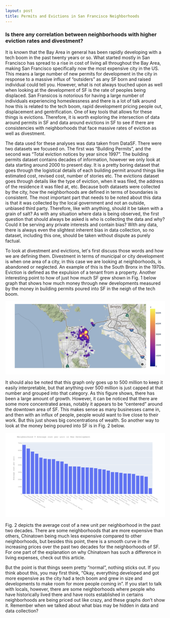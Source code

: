 ```yaml
---
layout: post
title: Permits and Evictions in San Francisco Neighborhoods
---
```

### Is there any correlation between neighborhoods with higher eviction rates and divestment?


It is known that the Bay Area in general has been rapidly developing with a tech boom in the past twenty years or so. What started mostly in San Francisco has spread to a rise in cost of living all throughout the Bay Area, making San Francisco specifically now the most expensive city in the US. This means a large number of new permits for development in the city in response to a massive influx of “outsiders” as any SF born and raised individual could tell you. However, what is not always touched upon as well when looking at the development of SF is the rate of peoples being displaced. San Fransicos is notorious for having a large number of individuals experiencing homeslessness and there is a lot of talk around how this is related to the tech boom, rapid development pricing people out, displacement and gentrification. One of key tools that allows for these things is evictions. Therefore, it is worth exploring the intersection of data around permits in SF and data around evictions in SF to see if there are consistencies with neighborhoods that face massive rates of eviction as well as divestment. 
  
  The data used for these analyses was data taken from DataSF. There were two datasets we focused on. The first was “Building Permits”, and the second was “Total eviction notices by year since 1997”. The building permits dataset contains decades of information, however we only look at data starting around 2000 to present day. It is a pretty boring dataset that goes through the logistical details of each building permit around things like estimated cost, revised cost, number of stories etc. The evictions dataset goes through details like the type of eviction, when it was filed, the address of the residence it was filed at, etc. Because both datasets were collected by the city, how the neighborhoods are defined in terms of boundaries is consistent. The most important part that needs to be noted about this data is that it was collected by the local government and not an outside, unbiased third party. Therefore, like with anything, should it be taken with a grain of salt? As with any situation where data is being observed, the first question that should always be asked is who is collecting the data and why? Could it be serving any private interests and contain bias? With any data, there is always even the slightest inherent bias in data collection, so no dataset, including this one, should be taken without dispute as purely factual.


To look at divestment and evictions, let's first discuss those words and how we are defining them. Divestment in terms of municipal or city development is when one area of a city, in this case we are looking at neighborhoods, is abandoned or neglected. An example of this is the South Bronx in the 1970s. Eviction is defined as the expulsion of a tenant from a property. Another interesting point to how of just how much SF grew shown in Fig. 1 below graph that shows how much money through new developments measured by the money in building permits poured into SF in the neigh of the tech boom. 

![Growth HeatMap](/images/SanFranciscoHeatMap.png)


It should also be noted that this graph only goes up to 500 million to keep it easily interpretable, but that anything over 500 million is just capped at that number and grouped into that category. As this figure shows, there has been a large amount of growth. However, it can be noticed that there are some more concentrated areas, notably it appears to be “centered” around the downtown area of SF. This makes sense as many businesses came in, and then with an influx of people, people would want to live close to their work. But this just shows big concentrations of wealth. So another way to look at the money being poured into SF is in Fig. 2 below. 

![Average Cost Of New Development](/images/Average_Cost_per_UnitSanFrancisco.png)


Fig. 2 depicts the average cost of a new unit per neighborhood in the past two decades. There are some neighborhoods that are more expensive than others, Chinatown being much less expensive compared to other neighborhoods, but besides this point, there is a smooth curve in the increasing prices over the past two decades for the neighborhoods of SF. For one part of the explanation on why Chinatown has such a difference in living expenses, check out this article.

But the point is that things seem pretty “normal”, nothing sticks out. If you think about this, you may first think, “Okay, everything developed and got more expensive as the city had a tech boom and grew in size and developments to make room for more people coming in”. If you start to talk with locals, however, there are some neighborhoods where people who have historically lived there and have roots established in certains neighborhoods are being priced out like crazy, and these graphs don’t show it. Remember when we talked about what bias may be hidden in data and data collection? 



